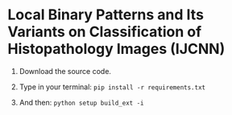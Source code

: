 # Local Binary Patterns and Its Variants on Classification of Histopathology Images (IJCNN)

1. Download the source code.

2. Type in your terminal:  ```pip install -r requirements.txt```

3. And then: ```python setup build_ext -i```
